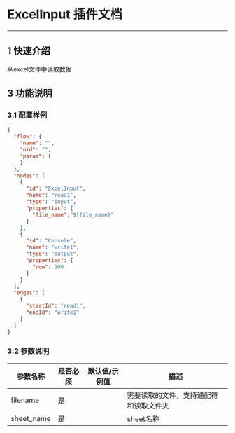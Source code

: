 # ExcelInput 插件文档

___

## 1 快速介绍

从excel文件中读取数据

## 3 功能说明

### 3.1 配置样例

```json
{
  "flow": {
    "name": "",
    "uid": "",
    "param": {
    }
  },
  "nodes": [
    {
      "id": "ExcelInput",
      "name": "read1",
      "type": "input",
      "properties": {
        "file_name":"${file_name}"
      }
    },
    {
      "id": "Console",
      "name": "write1",
      "type": "output",
      "properties": {
        "row": 100
      }
    }
  ],
  "edges": [
    {
      "startId": "read1",
      "endId": "write1"
    }
  ]
}

```

### 3.2 参数说明

| 参数名称     | 是否必须 | 默认值/示例值 | 描述                  | 
|----------|------|----|---------------------|
| filename | 是    |  | 需要读取的文件，支持通配符和读取文件夹 |
| sheet_name | 是    |  | sheet名称             |
